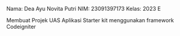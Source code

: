 Nama: Dea Ayu Novita Putri
NIM: 23091397173
Kelas: 2023 E

Membuat Projek UAS Aplikasi Starter kit menggunakan framework Codeigniter 
